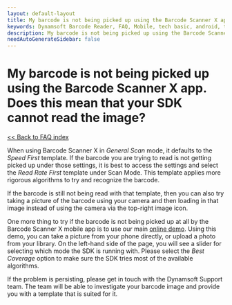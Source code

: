 ```yaml
---
layout: default-layout
title: My barcode is not being picked up using the Barcode Scanner X app. Does this mean that your SDK cannot read the image?
keywords: Dynamsoft Barcode Reader, FAQ, Mobile, tech basic, android, template, driver license, settings
description: My barcode is not being picked up using the Barcode Scanner X app. Does this mean that your SDK cannot read the image?
needAutoGenerateSidebar: false
---
```


# My barcode is not being picked up using the Barcode Scanner X app. Does this mean that your SDK cannot read the image?

[<< Back to FAQ index](index.md)

When using Barcode Scanner X in *General Scan* mode, it defaults to the *Speed First* template. If the barcode you are trying to read is not getting picked up under those settings, it is best to access the settings and select the *Read Rate First* template under Scan Mode. This template applies more rigorous algorithms to try and recognize the barcode. 

If the barcode is still not being read with that template, then you can also try taking a picture of the barcode using your camera and then loading in that image instead of using the camera via the top-right image icon.

One more thing to try if the barcode is not being picked up at all by the Barcode Scanner X mobile app is to use our main [online demo](https://demo.dynamsoft.com/barcode-reader/). Using this demo, you can take a picture from your phone directly, or upload a photo from your library. On the left-hand side of the page, you will see a slider for selecting which mode the SDK is running with. Please select the *Best Coverage* option to make sure the SDK tries most of the available algorithms.

If the problem is persisting, please get in touch with the Dynamsoft Support team. The team will be able to investigate your barcode image and provide you with a template that is suited for it.